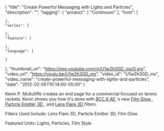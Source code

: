 {
  "title": "Create Powerful Messaging with Lights and Particles",
  "description": "",
  "tagging": {
    "product": [
      "Continuum"
    ],
    "host": [

    ],
    "series": [

    ],
    "feature": [

    ],
    "language": [

    ]
  },
  "thumbnail_url": "https://img.youtube.com/vi/U1w2h3GD_ms/0.jpg",
  "video_url": "https://youtu.be/U1w2h3GD_ms",
  "video_id": "U1w2h3GD_ms",
  "video_name": "create-powerful-messaging-with-lights-and-particles",
  "date": "2012-02-05T10:14:00-05:00"
}

Kevin P. McAuliffe creates an end page for a commercial focused on tennis
rackets. Kevin shows you how it's done with [ BCC 8 AE
](/products/continuum/) 's new [
Film Glow ](/products/continuum-units/film-style/) , [ Particle Emitter 3D ](/products/continuum-units/particles/) , and [ Lens Flare 3D ](/products/continuum-units/lights/) filters.

Filters Used Include: Lens Flare 3D, Particle Emitter 3D, Film Glow

Featured Units: Lights, Particles, Film Style


